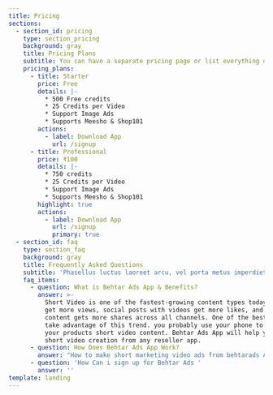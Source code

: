 ```yaml
---
title: Pricing
sections:
  - section_id: pricing
    type: section_pricing
    background: gray
    title: Pricing Plans
    subtitle: You can have a separate pricing page or list everything on the home page.
    pricing_plans:
      - title: Starter
        price: Free
        details: |-
          * 500 Free credits
          * 25 Credits per Video
          * Support Image Ads
          * Supports Meesho & Shop101
        actions:
          - label: Download App
            url: /signup
      - title: Professional
        price: ₹100
        details: |-
          * 750 credits
          * 25 Credits per Video
          * Support Image Ads
          * Supports Meesho & Shop101
        highlight: true
        actions:
          - label: Download App
            url: /signup
            primary: true
  - section_id: faq
    type: section_faq
    background: gray
    title: Frequently Asked Questions
    subtitle: 'Phasellus luctus laoreet arcu, vel porta metus imperdiet sit amet.'
    faq_items:
      - question: What is Behtar Ads App & Benefits?
        answer: >-
          Short Video is one of the fastest-growing content types today. videos
          get more views, social posts with videos get more likes, and video
          content gets more shares across all channels. One of the best ways to
          take advantage of this trend. you probably use your phone to create
          your products short video content. Behtar Ads App will help you for
          short video creation from any reseller app.
      - question: How Does Behtar Ads App Work?
        answer: "How to make short marketing video ads from behtarads App\nOnce you install the app, sign up into the app, and follow these simple 3 steps,\n\n\n\U0001F933 **Share** : Once you identify the right product catlog which you think your customer will buy, click on “Share to behtarads App” button. \n\n\n**Video Types** Select the video type's to create a short video for your product.\n\n**Video share on social media** After the video is ready, you can share it on social media Sites.\n"
      - question: 'How Can i sign up for Behtar Ads '
        answer: ''
template: landing
---
```

